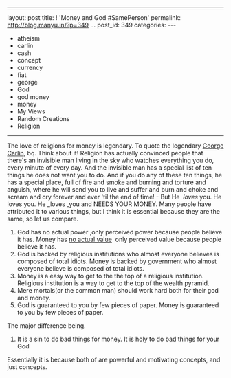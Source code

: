   ----------------------------------------
  layout: post
  title: ! 'Money and God \#SamePerson'
  permalink: http://blog.manyu.in/?p=349
  ...
  post\_id: 349
  categories: ---
  - atheism
  - carlin
  - cash
  - concept
  - currency
  - fiat
  - george
  - God
  - god money
  - money
  - My Views
  - Random Creations
  - Religion
  ----------------------------------------

The love of religions for money is legendary. To quote the
legendary
<a title="George Carlin" href="http://www.georgecarlin.com/home/home.html" target="_blank">George
Carlin</a>, bq. Think about it! Religion has actually convinced
people that there's an invisible man living in the sky who watches
everything you do, every minute of every day. And the invisible man
has a special list of ten things he does not want you to do. And if
you do any of these ten things, he has a special place, full of
fire and smoke and burning and torture and anguish, where he will
send you to live and suffer and burn and choke and scream and cry
forever and ever 'til the end of time! - But He  *loves* you. He
loves you. He \_loves \_you and NEEDS YOUR MONEY. Many people have
attributed it to various things, but I think it is essential
because they are the same, so let us compare.
<ol>
    <li>
God has no actual power ,only perceived power because people
believe it has. Money has
<a title="Fiat Currency" href="http://en.wikipedia.org/wiki/Fiat_currency" target="_blank">no
actual value</a>  only perceived value because people believe it
has.
</li>
    <li>
God is backed by religious institutions who almost everyone
believes is composed of total idiots. Money is backed by government
who almost everyone believe is composed of total idiots.
</li>
    <li>
Money is a easy way to get to the the top of a religious
institution. Religious institution is a way to get to the top of
the wealth pyramid.
</li>
    <li>
Mere mortals(or the common man) should work hard both for their god
and money.
</li>
    <li>
God is guaranteed to you by few pieces of paper. Money is
guaranteed to you by few pieces of paper.
</li>
</ol>
The major difference being.
<ol>
    <li>
It is a sin to do bad things for money. It is holy to do bad things
for your God
</li>
</ol>
Essentially it is because both of are powerful and motivating
concepts, and just concepts.

 



